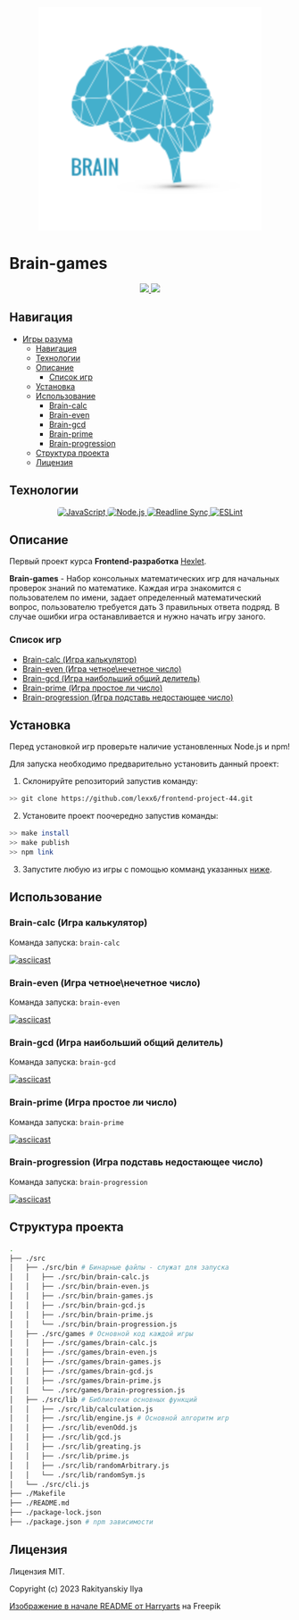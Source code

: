 <p align="center"> 
    <img width="400" src="https://github.com/lexx6/frontend-project-44/blob/main/logo.svg">
</p>

# Brain-games

<p align="center"> 
    <a href="https://github.com/lexx6/frontend-project-44/actions">
        <img src="https://github.com/lexx6/frontend-project-44/actions/workflows/hexlet-check.yml/badge.svg">
    </a>
    <a href="https://codeclimate.com/github/lexx6/frontend-project-44/maintainability">
        <img src="https://api.codeclimate.com/v1/badges/6b43786b54e81dba6cf8/maintainability">
    </a>
</p>

## Навигация

- [Игры разума](#brain-games)
  - [Навигация](#навигация)
  - [Технологии](#технологии)
  - [Описание](#описание)
    - [Список игр](#список-игр)
  - [Установка](#установка)
  - [Использование](#использование)
    - [Brain-calc](#brain-calc-игра-калькулятор)
    - [Brain-even](#brain-even-игра-четноенечетное-число)
    - [Brain-gcd](#brain-gcd-игра-наибольший-общий-делитель)
    - [Brain-prime](#brain-prime-игра-простое-ли-число)
    - [Brain-progression](#brain-progression-игра-подставь-недостающее-число)
  - [Структура проекта](#структура-проекта)
  - [Лицензия](#лицензия)

## Технологии

<p align="center">
  <a href="https://github.com/topics/javascript">
    <img alt="JavaScript" src="https://img.shields.io/badge/JavaScript-323330?style=for-the-badge&logo=javascript&logoColor=F7DF1E" style="border-radius: 5px;">
  </a>
  <a href="https://github.com/nodejs">
    <img alt="Node.js" src="https://img.shields.io/badge/Node.js-43853D?style=for-the-badge&logo=node.js&logoColor=white" style="border-radius: 5px;">
  </a>
  <a href="https://github.com/anseki/readline-sync">
    <img alt="Readline Sync" src="https://img.shields.io/badge/Readline Sync-181818?style=for-the-badge&logo=slashdot&logoColor=white" style="border-radius: 5px;">
  </a>
  <a href="https://github.com/eslint/eslint">
    <img alt="ESLint" src="https://img.shields.io/badge/eslint-3A33D1?style=for-the-badge&logo=eslint&logoColor=white" style="border-radius: 5px;">
  </a>
</p>

## Описание

Первый проект курса **Frontend-разработка** [Hexlet](https://ru.hexlet.io/courses-frontend-development).

**Brain-games** - Набор консольных математических игр для начальных проверок знаний по математике. Каждая игра знакомится с пользователем по имени, задает определенный математический вопрос, пользователю требуется дать 3 правильных ответа подряд. В случае ошибки игра останавливается и нужно начать игру заного.

### Список игр

- [Brain-calc (Игра калькулятор)](#brain-calc-игра-калькулятор)
- [Brain-even (Игра четное\нечетное число)](#brain-even-игра-четноенечетное-число)
- [Brain-gcd (Игра наибольший общий делитель)](#brain-gcd-игра-наибольший-общий-делитель)
- [Brain-prime (Игра простое ли число)](#brain-prime-игра-простое-ли-число)
- [Brain-progression (Игра подставь недостающее число)](#brain-progression-игра-подставь-недостающее-число)

## Установка

Перед установкой игр проверьте наличие установленных Node.js и npm!

Для запуска необходимо предварительно установить данный проект:

1. Склонируйте репозиторий запустив команду:

```bash
>> git clone https://github.com/lexx6/frontend-project-44.git
```

2. Установите проект поочередно запустив команды:

```bash
>> make install
>> make publish
>> npm link
```

3. Запустите любую из игры с помощью комманд указанных [ниже](#использование).

## Использование

### Brain-calc (Игра калькулятор)

Команда запуска: `brain-calc`

[![asciicast](https://asciinema.org/a/Sk0Udevrk66XCx9pG29lu665m.svg)](https://asciinema.org/a/Sk0Udevrk66XCx9pG29lu665m)

### Brain-even (Игра четное\нечетное число)

Команда запуска: `brain-even`

[![asciicast](https://asciinema.org/a/hnJGMD6Z6WYAEuTLjDVz27k7v.svg)](https://asciinema.org/a/hnJGMD6Z6WYAEuTLjDVz27k7v)

### Brain-gcd (Игра наибольший общий делитель)

Команда запуска: `brain-gcd`

[![asciicast](https://asciinema.org/a/2SNHX0ZLAtLAYbZUVP6VVdwvw.svg)](https://asciinema.org/a/2SNHX0ZLAtLAYbZUVP6VVdwvw)

### Brain-prime (Игра простое ли число)

Команда запуска: `brain-prime`

[![asciicast](https://asciinema.org/a/wnwJWMyHGfs4DuitrSnhvj18L.svg)](https://asciinema.org/a/wnwJWMyHGfs4DuitrSnhvj18L)

### Brain-progression (Игра подставь недостающее число)

Команда запуска: `brain-progression`

[![asciicast](https://asciinema.org/a/tE2cDuiLEdvI6RDF4Z0ecifgk.svg)](https://asciinema.org/a/tE2cDuiLEdvI6RDF4Z0ecifgk)

## Структура проекта

```bash
.
├── ./src
│   ├── ./src/bin # Бинарные файлы - служат для запуска
│   │   ├── ./src/bin/brain-calc.js
│   │   ├── ./src/bin/brain-even.js
│   │   ├── ./src/bin/brain-games.js
│   │   ├── ./src/bin/brain-gcd.js
│   │   ├── ./src/bin/brain-prime.js
│   │   └── ./src/bin/brain-progression.js
│   ├── ./src/games # Основной код каждой игры
│   │   ├── ./src/games/brain-calc.js
│   │   ├── ./src/games/brain-even.js
│   │   ├── ./src/games/brain-games.js
│   │   ├── ./src/games/brain-gcd.js
│   │   ├── ./src/games/brain-prime.js
│   │   └── ./src/games/brain-progression.js
│   ├── ./src/lib # Библиотеки основных функций
│   │   ├── ./src/lib/calculation.js
│   │   ├── ./src/lib/engine.js # Основной алгоритм игр
│   │   ├── ./src/lib/evenOdd.js
│   │   ├── ./src/lib/gcd.js
│   │   ├── ./src/lib/greating.js
│   │   ├── ./src/lib/prime.js
│   │   ├── ./src/lib/randomArbitrary.js
│   │   └── ./src/lib/randomSym.js
│   └── ./src/cli.js
├── ./Makefile
├── ./README.md
├── ./package-lock.json
├── ./package.json # npm зависимости
```

## Лицензия

Лицензия MIT.

Copyright (c) 2023 Rakityanskiy Ilya

<a href="https://ru.freepik.com/free-vector/blue-brain-background_884409.htm#query=%D0%BC%D0%BE%D0%B7%D0%B3&position=11&from_view=search&track=sph&uuid=6a1a1049-910d-45a5-91cb-5cbe5adfa0a1">Изображение в начале README от Harryarts</a> на Freepik